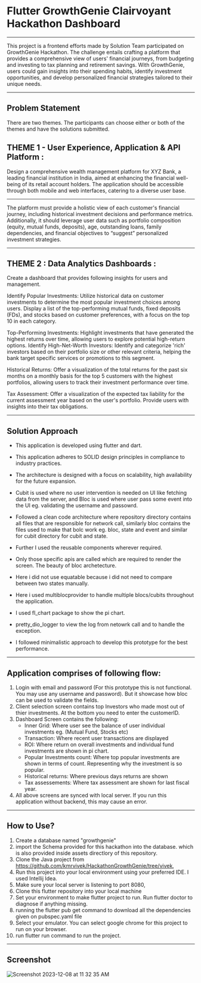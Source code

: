 # Flutter GrowthGenie Clairvoyant Hackathon Dashboard

--------------------------------------------------------

This project is a frontend efforts made by Solution Team participated on GrowthGenie Hackathon. The challenge entails crafting a platform that provides a comprehensive view of users' financial journeys, from budgeting and investing to tax planning and retirement savings. With GrowthGenie, users could gain insights into their spending habits, identify investment opportunities, and develop personalized financial strategies tailored to their unique needs.

_________________________________________________________

## Problem Statement

There are two themes. The participants can choose either or both of the themes and have the solutions submitted.

## THEME 1 - User Experience, Application & API Platform :

Design a comprehensive wealth management platform for XYZ Bank, a leading financial institution in India, aimed at enhancing the financial well-being of its retail account holders. The application should be accessible through both mobile and web interfaces, catering to a diverse user base.

______________________________________________________________

The platform must provide a holistic view of each customer's financial journey, including historical investment decisions and performance metrics. Additionally, it should leverage user data such as portfolio composition (equity, mutual funds, deposits), age, outstanding loans, family dependencies, and financial objectives to “suggest” personalized investment strategies.

________________________________________________________________

## THEME 2 : Data Analytics Dashboards :

Create a dashboard that provides following insights for users and management.

Identify Popular Investments: Utilize historical data on customer investments to determine the most popular investment choices among users.
Display a list of the top-performing mutual funds, fixed deposits (FDs), and stocks based on customer preferences, with a focus on the top 10 in each category.

Top-Performing Investments: Highlight investments that have generated the highest returns over time, allowing users to explore potential high-return options.
Identify High-Net-Worth Investors: Identify and categorize 'rich' investors based on their portfolio size or other relevant criteria, helping the bank target specific services or promotions to this segment.

Historical Returns: Offer a visualization of the total returns for the past six months on a monthly basis for the top 5 customers with the highest portfolios, allowing users to track their investment performance over time.

Tax Assessment: Offer a visualization of the expected tax liability for the current assessment year based on the user's portfolio. Provide users with insights into their tax obligations.

_____________________________________________________________________________

## Solution Approach

- This application is developed using flutter and dart.

- This application adheres to SOLID design principles in compliance to industry practices. 

- The architecture is designed with a focus on scalability, high availability for the future expansion. 

- Cubit is used where no user intervention is needed on UI like fetching data from the server, and Bloc is used where user pass some event into the UI eg. validating the username and passowrd. 

- Followed a clean code architecture where repository directory contains all files that are responsible for network call, similarly bloc contains the files used to make that bolc work eg. bloc, state and event and similar for cubit directory for cubit and state. 

- Further I used the reusable components wherever required. 

- Only those specific apis are called which are required to render the screen. The beauty of bloc archetecture. 

- Here i did not use equatable because i did not need to compare between two states manually. 

- Here i used multiblocprovider to handle multiple blocs/cubits throughout the application. 

- I used fl_chart package to show the pi chart. 

- pretty_dio_logger to view the log from netowrk call and to handle the exception. 

- I followed minimalistic approach to develop this prototype for the best performance.

_________________________________________________________________________________

## Application comprises of following flow:

1. Login with email and password (For this prototype this is not functional. You may use any username and password). But it showcase how bloc can be used to validate the fields.
2. Client selection screen contains top Investors who made most out of thier investments. At the bottom you need to enter the customerID.
3. Dashboard Screen contains the following:
   - Inner Grid: Where user see the balance of user individual investments eg. (Mutual Fund, Stocks etc)
   - Transaction: Where recent user transactions are displayed
   - ROI: Where return on overall investments and individual fund investments are shown in pi chart.
   - Popular Investments count: Where top popular investments are shown in terms of count. Representing why the investment is so popular.
   - Historical returns: Where previous days returns are shown
   - Tax assessements: Where tax assessment are shown for last fiscal year.
4. All above screens are synced with local server. If you run this application without backend, this may cause an error.
__________________________________________________________________________________

## How to Use?

1. Create a database named "growthgenie"
2. import the Schema provided for this hackathon into the database. which is also provided inside assets directlory of this repository.
3. Clone the Java project from https://github.com/kmrvivek/HackathonGrowthGenie/tree/vivek,
4. Run this project into your local environment using your preferred IDE. I used Intellij Idea.
5. Make sure your local server is listening to port 8080,
6. Clone this flutter repository into your local machine
7. Set your environment to make flutter project to run. Run flutter doctor to diagnose if anything missing.
8. running the flutter pub get command to download all the dependencies given on pubspec.yaml file
9. Select your emulator. You can select google chrome for this project to run on your browser.
10. run flutter run command to run the project.

______________________________________________________________________

## Screenshot

![Screenshot 2023-12-08 at 11 32 35 AM](https://github.com/HackathonGrowthGenie/Clairvoyant-FrontEnd/assets/16430056/dcc84312-5040-4a02-8133-cdff995697cf)




